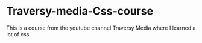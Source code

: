 # Traversy-media-Css-course
This is a course from the youtube channel Traversy Media where I learned a lot of css.

